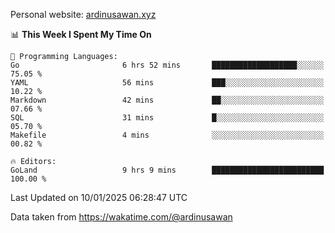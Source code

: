 Personal website: [ardinusawan.xyz](https://ardinusawan.xyz)

<!--START_SECTION:waka-->
📊 **This Week I Spent My Time On** 

```text
💬 Programming Languages: 
Go                       6 hrs 52 mins       ███████████████████░░░░░░   75.05 % 
YAML                     56 mins             ███░░░░░░░░░░░░░░░░░░░░░░   10.22 % 
Markdown                 42 mins             ██░░░░░░░░░░░░░░░░░░░░░░░   07.66 % 
SQL                      31 mins             █░░░░░░░░░░░░░░░░░░░░░░░░   05.70 % 
Makefile                 4 mins              ░░░░░░░░░░░░░░░░░░░░░░░░░   00.82 % 

🔥 Editors: 
GoLand                   9 hrs 9 mins        █████████████████████████   100.00 % 
```


 Last Updated on 10/01/2025 06:28:47 UTC
<!--END_SECTION:waka-->
Data taken from https://wakatime.com/@ardinusawan
